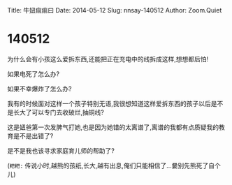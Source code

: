 Title: 牛妞痲痲曰
Date: 2014-05-12
Slug: nnsay-140512
Author: Zoom.Quiet


# 140512

为什么会有小孩这么爱拆东西,还能把正在充电中的线拆成这样,想想都后怕!

如果电死了怎么办?

如果不幸爆炸了怎么办?

我有的时候面对这样一个孩子特别无语,我很想知道这样爱拆东西的孩子以后是不是长大了可以专门去收破烂,抽铜线?

这是妞爸第一次发脾气打她,也是因为她错的太离谱了,离谱的我都有点质疑我的教育是不是出错了?

是不是我也该寻求家庭育儿师的帮助了?

(`粑粑:` 传说小时,越熊的孩纸,长大,越有出息,俺们只能相信了...嘦别先熊死了自个儿)
